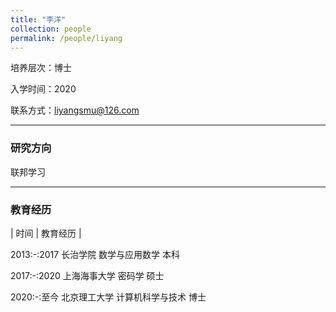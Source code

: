 ```yaml
---
title: "李洋"
collection: people
permalink: /people/liyang
---
```

培养层次：博士

入学时间：2020

联系方式：liyangsmu@126.com

---

### 研究方向

联邦学习

---

### 教育经历


| 时间 | 教育经历 |

2013:-:2017  长治学院      数学与应用数学  本科   

2017:-:2020  上海海事大学    密码学        硕士 

2020:-:至今   北京理工大学  计算机科学与技术 博士 

